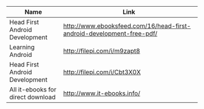 Name | Link
------------ | ------------- 
Head First Android Development | http://www.ebooksfeed.com/16/head-first-android-development-free-pdf/ 
Learning Android | http://filepi.com/i/m9zapt8
Head First Android Development | http://filepi.com/i/Cbt3X0X
All it-ebooks for direct download  | http://www.it-ebooks.info/
